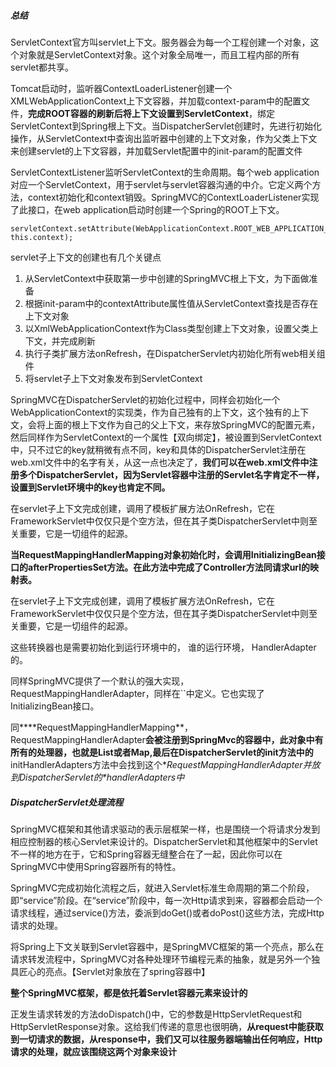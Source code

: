 ##### 总结

ServletContext官方叫servlet上下文。服务器会为每一个工程创建一个对象，这个对象就是ServletContext对象。这个对象全局唯一，而且工程内部的所有servlet都共享。

Tomcat启动时，监听器ContextLoaderListener创建一个XMLWebApplicationContext上下文容器，并加载context-param中的配置文件，**完成ROOT容器的刷新后将上下文设置到ServletContext**，绑定ServletContext到Spring根上下文。当DispatcherServlet创建时，先进行初始化操作，从ServletContext中查询出监听器中创建的上下文对象，作为父类上下文来创建servlet的上下文容器，并加载Servlet配置中的init-param的配置文件

ServletContextListener监听ServletContext的生命周期。每个web application对应一个ServletContext，用于servlet与servlet容器沟通的中介。它定义两个方法，context初始化和context销毁。SpringMVC的ContextLoaderListener实现了此接口，在web application启动时创建一个Spring的ROOT上下文。

```
servletContext.setAttribute(WebApplicationContext.ROOT_WEB_APPLICATION_CONTEXT_ATTRIBUTE, this.context);

```

servlet子上下文的创建也有几个关键点

1. 从ServletContext中获取第一步中创建的SpringMVC根上下文，为下面做准备
2. 根据init-param中的contextAttribute属性值从ServletContext查找是否存在上下文对象
3. 以XmlWebApplicationContext作为Class类型创建上下文对象，设置父类上下文，并完成刷新
4. 执行子类扩展方法onRefresh，在DispatcherServlet内初始化所有web相关组件
5. 将servlet子上下文对象发布到ServletContext

SpringMVC在DispatcherServlet的初始化过程中，同样会初始化一个WebApplicationContext的实现类，作为自己独有的上下文，这个独有的上下文，会将上面的根上下文作为自己的父上下文，来存放SpringMVC的配置元素，然后同样作为ServletContext的一个属性【双向绑定】，被设置到ServletContext中，只不过它的key就稍微有点不同，key和具体的DispatcherServlet注册在web.xml文件中的名字有关，从这一点也决定了，**我们可以在web.xml文件中注册多个DispatcherServlet，因为Servlet容器中注册的Servlet名字肯定不一样，设置到Servlet环境中的key也肯定不同。**



在servlet子上下文完成创建，调用了模板扩展方法OnRefresh，它在FrameworkServlet中仅仅只是个空方法，但在其子类DispatcherServlet中则至关重要，它是一切组件的起源。

**当RequestMappingHandlerMapping对象初始化时，会调用InitializingBean接口的afterPropertiesSet方法。在此方法中完成了Controller方法同请求url的映射表。**

在servlet子上下文完成创建，调用了模板扩展方法OnRefresh，它在FrameworkServlet中仅仅只是个空方法，但在其子类DispatcherServlet中则至关重要，它是一切组件的起源。

这些转换器也是需要初始化到运行环境中的， 谁的运行环境， HandlerAdapter的。

同样SpringMVC提供了一个默认的强大实现，RequestMappingHandlerAdapter，同样在``中定义。它也实现了InitializingBean接口。

同***\*RequestMappingHandlerMapping\**，RequestMappingHandlerAdapter**会被注册到SpringMvc的容器中，此对象中有所有的处理器，也就是List或者Map,最后在DispatcherServlet的init方法中的**initHandlerAdapters方法中会找到这个\**RequestMappingHandlerAdapter并放到DispatcherServlet的\**handlerAdapters中**

##### DispatcherServlet处理流程

SpringMVC框架和其他请求驱动的表示层框架一样，也是围绕一个将请求分发到相应控制器的核心Servlet来设计的。DispatcherServlet和其他框架中的Servlet不一样的地方在于，它和Spring容器无缝整合在了一起，因此你可以在SpringMVC中使用Spring容器所有的特性。

SpringMVC完成初始化流程之后，就进入Servlet标准生命周期的第二个阶段，即“service”阶段。在“service”阶段中，每一次Http请求到来，容器都会启动一个请求线程，通过service()方法，委派到doGet()或者doPost()这些方法，完成Http请求的处理。

将Spring上下文关联到Servlet容器中，是SpringMVC框架的第一个亮点，那么在请求转发流程中，SpringMVC对各种处理环节编程元素的抽象，就是另外一个独具匠心的亮点。【Servlet对象放在了spring容器中】

**整个SpringMVC框架，都是依托着Servlet容器元素来设计的**

正发生请求转发的方法doDispatch()中，它的参数是HttpServletRequest和HttpServletResponse对象。这给我们传递的意思也很明确，**从request中能获取到一切请求的数据，从response中，我们又可以往服务器端输出任何响应，Http请求的处理，就应该围绕这两个对象来设计**